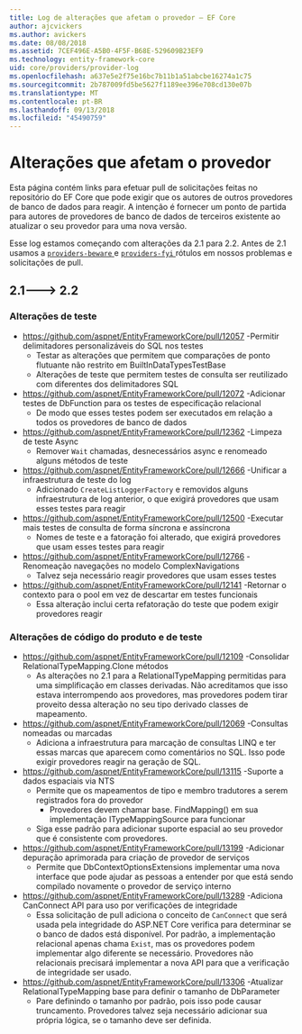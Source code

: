 ```yaml
---
title: Log de alterações que afetam o provedor – EF Core
author: ajcvickers
ms.author: avickers
ms.date: 08/08/2018
ms.assetid: 7CEF496E-A5B0-4F5F-B68E-529609B23EF9
ms.technology: entity-framework-core
uid: core/providers/provider-log
ms.openlocfilehash: a637e5e2f75e16bc7b11b1a51abcbe16274a1c75
ms.sourcegitcommit: 2b787009fd5be5627f1189ee396e708cd130e07b
ms.translationtype: MT
ms.contentlocale: pt-BR
ms.lasthandoff: 09/13/2018
ms.locfileid: "45490759"
---
```

# <a name="provider-impacting-changes"></a>Alterações que afetam o provedor

Esta página contém links para efetuar pull de solicitações feitas no repositório do EF Core que pode exigir que os autores de outros provedores de banco de dados para reagir. A intenção é fornecer um ponto de partida para autores de provedores de banco de dados de terceiros existente ao atualizar o seu provedor para uma nova versão.

Esse log estamos começando com alterações da 2.1 para 2.2. Antes de 2.1 usamos a [ `providers-beware` ](https://github.com/aspnet/EntityFrameworkCore/labels/providers-beware) e [ `providers-fyi` ](https://github.com/aspnet/EntityFrameworkCore/labels/providers-fyi) rótulos em nossos problemas e solicitações de pull.

## <a name="21-----22"></a>2.1---> 2.2

### <a name="test-only-changes"></a>Alterações de teste

* https://github.com/aspnet/EntityFrameworkCore/pull/12057 -Permitir delimitadores personalizáveis do SQL nos testes
  * Testar as alterações que permitem que comparações de ponto flutuante não restrito em BuiltInDataTypesTestBase
  * Alterações de teste que permitem testes de consulta ser reutilizado com diferentes dos delimitadores SQL
* https://github.com/aspnet/EntityFrameworkCore/pull/12072 -Adicionar testes de DbFunction para os testes de especificação relacional
  * De modo que esses testes podem ser executados em relação a todos os provedores de banco de dados
* https://github.com/aspnet/EntityFrameworkCore/pull/12362 -Limpeza de teste Async
  * Remover `Wait` chamadas, desnecessários async e renomeado alguns métodos de teste
* https://github.com/aspnet/EntityFrameworkCore/pull/12666 -Unificar a infraestrutura de teste do log
  * Adicionado `CreateListLoggerFactory` e removidos alguns infraestrutura de log anterior, o que exigirá provedores que usam esses testes para reagir
* https://github.com/aspnet/EntityFrameworkCore/pull/12500 -Executar mais testes de consulta de forma síncrona e assíncrona
  * Nomes de teste e a fatoração foi alterado, que exigirá provedores que usam esses testes para reagir
* https://github.com/aspnet/EntityFrameworkCore/pull/12766 -Renomeação navegações no modelo ComplexNavigations
  * Talvez seja necessário reagir provedores que usam esses testes
* https://github.com/aspnet/EntityFrameworkCore/pull/12141 -Retornar o contexto para o pool em vez de descartar em testes funcionais
  * Essa alteração inclui certa refatoração do teste que podem exigir provedores reagir


### <a name="test-and-product-code-changes"></a>Alterações de código do produto e de teste

* https://github.com/aspnet/EntityFrameworkCore/pull/12109 -Consolidar RelationalTypeMapping.Clone métodos
  * As alterações no 2.1 para a RelationalTypeMapping permitidas para uma simplificação em classes derivadas. Não acreditamos que isso estava interrompendo aos provedores, mas provedores podem tirar proveito dessa alteração no seu tipo derivado classes de mapeamento.
* https://github.com/aspnet/EntityFrameworkCore/pull/12069 -Consultas nomeadas ou marcadas
  * Adiciona a infraestrutura para marcação de consultas LINQ e ter essas marcas que aparecem como comentários no SQL. Isso pode exigir provedores reagir na geração de SQL.
* https://github.com/aspnet/EntityFrameworkCore/pull/13115 -Suporte a dados espaciais via NTS
  * Permite que os mapeamentos de tipo e membro tradutores a serem registrados fora do provedor
    * Provedores devem chamar base. FindMapping() em sua implementação ITypeMappingSource para funcionar
  * Siga esse padrão para adicionar suporte espacial ao seu provedor que é consistente com provedores.
* https://github.com/aspnet/EntityFrameworkCore/pull/13199 -Adicionar depuração aprimorada para criação de provedor de serviços
  * Permite que DbContextOptionsExtensions implementar uma nova interface que pode ajudar as pessoas a entender por que está sendo compilado novamente o provedor de serviço interno
* https://github.com/aspnet/EntityFrameworkCore/pull/13289 -Adiciona CanConnect API para uso por verificações de integridade
  * Essa solicitação de pull adiciona o conceito de `CanConnect` que será usada pela integridade do ASP.NET Core verifica para determinar se o banco de dados está disponível. Por padrão, a implementação relacional apenas chama `Exist`, mas os provedores podem implementar algo diferente se necessário. Provedores não relacionais precisará implementar a nova API para que a verificação de integridade ser usado.
* https://github.com/aspnet/EntityFrameworkCore/pull/13306 -Atualizar RelationalTypeMapping base para definir o tamanho de DbParameter
  * Pare definindo o tamanho por padrão, pois isso pode causar truncamento. Provedores talvez seja necessário adicionar sua própria lógica, se o tamanho deve ser definida.
